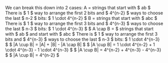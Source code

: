 We can break this down into 2 cases:
A = strings that start with $ ab $
There is $ 1 $ way to arrange the first 2 bits and $ 4^{n-2} $ ways to choose the last $ n-2 $ bits: $ 1 \cdot 4^{n-2} $
B = strings that start with $ abc $
There is $ 1 $ way to arrange the first 3 bits and $ 4^{n-3} $ ways to choose the last $ n-3 $ bits: $ 1 \cdot 4^{n-3} $
$ A \cap B = $ strings that start with $ ab $ and start with $ abc $
There is $ 1 $ way to arrange the first 3 bits and $ 4^{n-3} $ ways to choose the last $ n-3 $ bits: $ 1 \cdot 4^{n-3} $
$ |A \cup B| = |A| + |B| - |A \cap B| $
$ |A \cup B| = 1 \cdot 4^{n-2} + 1 \cdot 4^{n-3} - 1 \cdot 4^{n-3} $
$ |A \cup B| = 4^{n-2} + 4^{n-3} - 4^{n-3} $
$ |A \cup B| = 4^{n-2} $
